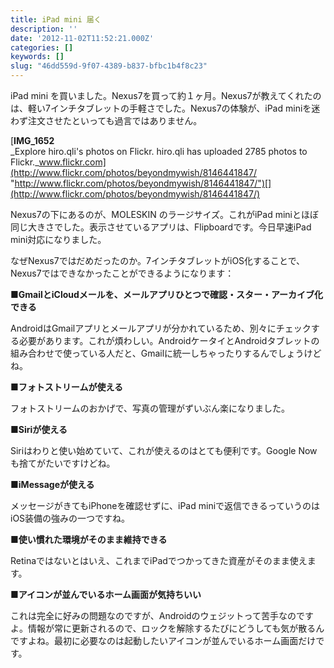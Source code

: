 ```yaml
---
title: iPad mini 届く
description: ''
date: '2012-11-02T11:52:21.000Z'
categories: []
keywords: []
slug: "46dd559d-9f07-4389-b837-bfbc1b4f8c23"
---
```

iPad mini を買いました。Nexus7を買って約１ヶ月。Nexus7が教えてくれたのは、軽い7インチタブレットの手軽さでした。Nexus7の体験が、iPad miniを迷わず注文させたといっても過言ではありません。

[**IMG\_1652**  
_Explore hiro.qli's photos on Flickr. hiro.qli has uploaded 2785 photos to Flickr._www.flickr.com](http://www.flickr.com/photos/beyondmywish/8146441847/ "http://www.flickr.com/photos/beyondmywish/8146441847/")[](http://www.flickr.com/photos/beyondmywish/8146441847/)

Nexus7の下にあるのが、MOLESKIN のラージサイズ。これがiPad miniとほぼ同じ大きさでした。表示させているアプリは、Flipboardです。今日早速iPad mini対応になりました。

なぜNexus7ではだめだったのか。7インチタブレットがiOS化することで、Nexus7ではできなかったことができるようになります：

**■GmailとiCloudメールを、メールアプリひとつで確認・スター・アーカイブ化できる**  
  
AndroidはGmailアプリとメールアプリが分かれているため、別々にチェックする必要があります。これが煩わしい。AndroidケータイとAndroidタブレットの組み合わせで使っている人だと、Gmailに統一しちゃったりするんでしょうけどね。

**■フォトストリームが使える**  
  
フォトストリームのおかげで、写真の管理がずいぶん楽になりました。

**■Siriが使える**  
  
Siriはわりと使い始めていて、これが使えるのはとても便利です。Google Nowも捨てがたいですけどね。

**■iMessageが使える**  
  
メッセージがきてもiPhoneを確認せずに、iPad miniで返信できるっていうのはiOS装備の強みの一つですね。

**■使い慣れた環境がそのまま維持できる**  
  
Retinaではないとはいえ、これまでiPadでつかってきた資産がそのまま使えます。

**■アイコンが並んでいるホーム画面が気持ちいい**  
  
これは完全に好みの問題なのですが、Androidのウェジットって苦手なのですよ。情報が常に更新されるので、ロックを解除するたびにどうしても気が散るんですよね。最初に必要なのは起動したいアイコンが並んでいるホーム画面だけです。